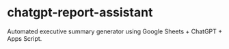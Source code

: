 # chatgpt-report-assistant
Automated executive summary generator using Google Sheets + ChatGPT + Apps Script.
